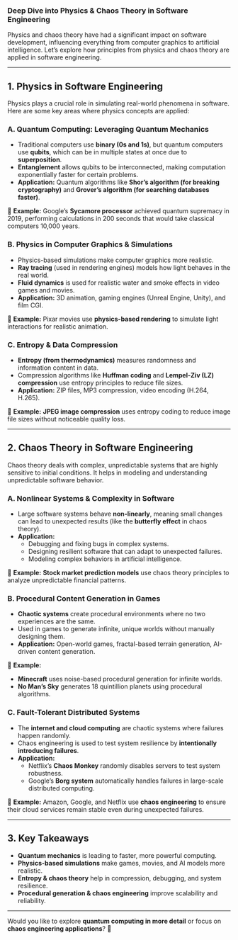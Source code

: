 ### **Deep Dive into Physics & Chaos Theory in Software Engineering**  

Physics and chaos theory have had a significant impact on software development, influencing everything from computer graphics to artificial intelligence. Let’s explore how principles from physics and chaos theory are applied in software engineering.  

---

## **1. Physics in Software Engineering**  

Physics plays a crucial role in simulating real-world phenomena in software. Here are some key areas where physics concepts are applied:  

### **A. Quantum Computing: Leveraging Quantum Mechanics**  
- Traditional computers use **binary (0s and 1s)**, but quantum computers use **qubits**, which can be in multiple states at once due to **superposition**.  
- **Entanglement** allows qubits to be interconnected, making computation exponentially faster for certain problems.  
- **Application:** Quantum algorithms like **Shor’s algorithm (for breaking cryptography)** and **Grover’s algorithm (for searching databases faster)**.  

🔹 **Example:** Google’s **Sycamore processor** achieved quantum supremacy in 2019, performing calculations in 200 seconds that would take classical computers 10,000 years.  

### **B. Physics in Computer Graphics & Simulations**  
- Physics-based simulations make computer graphics more realistic.  
- **Ray tracing** (used in rendering engines) models how light behaves in the real world.  
- **Fluid dynamics** is used for realistic water and smoke effects in video games and movies.  
- **Application:** 3D animation, gaming engines (Unreal Engine, Unity), and film CGI.  

🔹 **Example:** Pixar movies use **physics-based rendering** to simulate light interactions for realistic animation.  

### **C. Entropy & Data Compression**  
- **Entropy (from thermodynamics)** measures randomness and information content in data.  
- Compression algorithms like **Huffman coding** and **Lempel-Ziv (LZ) compression** use entropy principles to reduce file sizes.  
- **Application:** ZIP files, MP3 compression, video encoding (H.264, H.265).  

🔹 **Example:** **JPEG image compression** uses entropy coding to reduce image file sizes without noticeable quality loss.  

---

## **2. Chaos Theory in Software Engineering**  

Chaos theory deals with complex, unpredictable systems that are highly sensitive to initial conditions. It helps in modeling and understanding unpredictable software behavior.  

### **A. Nonlinear Systems & Complexity in Software**  
- Large software systems behave **non-linearly**, meaning small changes can lead to unexpected results (like the **butterfly effect** in chaos theory).  
- **Application:**  
  - Debugging and fixing bugs in complex systems.  
  - Designing resilient software that can adapt to unexpected failures.  
  - Modeling complex behaviors in artificial intelligence.  

🔹 **Example:** **Stock market prediction models** use chaos theory principles to analyze unpredictable financial patterns.  

### **B. Procedural Content Generation in Games**  
- **Chaotic systems** create procedural environments where no two experiences are the same.  
- Used in games to generate infinite, unique worlds without manually designing them.  
- **Application:** Open-world games, fractal-based terrain generation, AI-driven content generation.  

🔹 **Example:**  
- **Minecraft** uses noise-based procedural generation for infinite worlds.  
- **No Man’s Sky** generates 18 quintillion planets using procedural algorithms.  

### **C. Fault-Tolerant Distributed Systems**  
- The **internet and cloud computing** are chaotic systems where failures happen randomly.  
- Chaos engineering is used to test system resilience by **intentionally introducing failures**.  
- **Application:**  
  - Netflix’s **Chaos Monkey** randomly disables servers to test system robustness.  
  - Google’s **Borg system** automatically handles failures in large-scale distributed computing.  

🔹 **Example:** Amazon, Google, and Netflix use **chaos engineering** to ensure their cloud services remain stable even during unexpected failures.  

---

## **3. Key Takeaways**  
- **Quantum mechanics** is leading to faster, more powerful computing.  
- **Physics-based simulations** make games, movies, and AI models more realistic.  
- **Entropy & chaos theory** help in compression, debugging, and system resilience.  
- **Procedural generation & chaos engineering** improve scalability and reliability.  

---

Would you like to explore **quantum computing in more detail** or focus on **chaos engineering applications**? 🚀